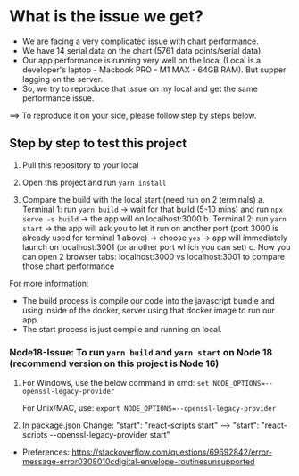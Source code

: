 # What is the issue we get?

-  We are facing a very complicated issue with chart performance.
-  We have 14 serial data on the chart (5761 data points/serial data).
-  Our app performance is running very well on the local (Local is a developer's laptop - Macbook PRO - M1 MAX - 64GB RAM). But supper lagging on the server.
-  So, we try to reproduce that issue on my local and get the same performance issue.

==> To reproduce it on your side, please follow step by steps below.

## Step by step to test this project

1. Pull this repository to your local

2. Open this project and run `yarn install`

3. Compare the build with the local start (need run on 2 terminals)
   a. Terminal 1: run `yarn build` -> wait for that build (5-10 mins) and run `npx serve -s build` -> the app will on localhost:3000
   b. Terminal 2: run `yarn start` -> the app will ask you to let it run on another port (port 3000 is already used for terminal 1 above) -> choose `yes` -> app will immediately launch on localhost:3001 (or another port which you can set)
   c. Now you can open 2 browser tabs: localhost:3000 vs localhost:3001 to compare those chart performance

For more information:

-  The build process is compile our code into the javascript bundle and using inside of the docker, server using that docker image to run our app.
-  The start process is just compile and running on local.

### Node18-Issue: To run `yarn build` and `yarn start` on Node 18 (recommend version on this project is Node 16)

1. For Windows, use the below command in cmd:
   `set NODE_OPTIONS=--openssl-legacy-provider`

   For Unix/MAC, use:
   `export NODE_OPTIONS=--openssl-legacy-provider`

2. In package.json
   Change: "start": "react-scripts start" --> "start": "react-scripts --openssl-legacy-provider start"

-  Preferences: https://stackoverflow.com/questions/69692842/error-message-error0308010cdigital-envelope-routinesunsupported

